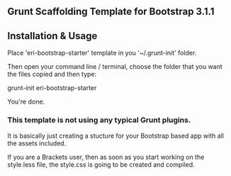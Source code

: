 ## Grunt Scaffolding Template for Bootstrap 3.1.1

[grunt-init]: http://gruntjs.com/project-scaffolding

## Installation & Usage

Place 'eri-bootstrap-starter' template in you '~/.grunt-init' folder.

Then open your command line / terminal, choose the folder that you want the files copied and then type:

grunt-init eri-bootstrap-starter

You're done.

### This template is not using any typical Grunt plugins. 

It is basically just creating a stucture for your Bootstrap based app with all the assets included. 

If you are a Brackets user, then as soon as you start working on the style.less file, the style.css is going to be created and compiled.